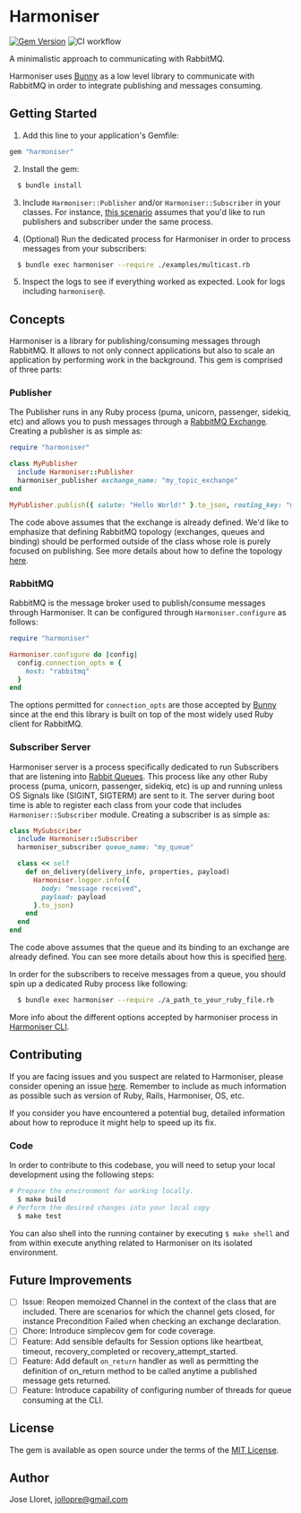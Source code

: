 # Harmoniser

[![Gem Version](https://badge.fury.io/rb/harmoniser.svg)](https://badge.fury.io/rb/harmoniser)
![CI workflow](https://github.com/jollopre/harmoniser/actions/workflows/ci.yml/badge.svg)

A minimalistic approach to communicating with RabbitMQ.

Harmoniser uses [Bunny](https://github.com/ruby-amqp/bunny) as a low level library to communicate with RabbitMQ in order to integrate publishing and messages consuming.

## Getting Started

1. Add this line to your application's Gemfile:

```ruby
gem "harmoniser"
```

2. Install the gem:

```ruby
  $ bundle install
```

3. Include `Harmoniser::Publisher` and/or `Harmoniser::Subscriber` in your classes. For instance, [this scenario](examples/multicast.rb) assumes that you'd like to run publishers and subscriber under the same process.

4. (Optional) Run the dedicated process for Harmoniser in order to process messages from your subscribers:

```sh
  $ bundle exec harmoniser --require ./examples/multicast.rb
```

5. Inspect the logs to see if everything worked as expected. Look for logs including `harmoniser@`.

## Concepts

Harmoniser is a library for publishing/consuming messages through RabbitMQ. It allows to not only connect applications but also to scale an application by performing work in the background. This gem is comprised of three parts:

### Publisher

The Publisher runs in any Ruby process (puma, unicorn, passenger, sidekiq, etc) and allows you to
push messages through a [RabbitMQ Exchange](https://www.rabbitmq.com/tutorials/amqp-concepts.html#exchanges). Creating a publisher is as simple as:

```ruby
require "harmoniser"

class MyPublisher
  include Harmoniser::Publisher
  harmoniser_publisher exchange_name: "my_topic_exchange"
end

MyPublisher.publish({ salute: "Hello World!" }.to_json, routing_key: "my_resource.foo.bar")
```

The code above assumes that the exchange is already defined. We'd like to emphasize that defining RabbitMQ topology (exchanges, queues and binding) should be performed outside of the class whose role is purely focused on publishing. See more details about how to define the topology [here](examples/multicast.rb#L9-L18).

### RabbitMQ

RabbitMQ is the message broker used to publish/consume messages through Harmoniser. It can be configured through `Harmoniser.configure` as follows:

```ruby
require "harmoniser"

Harmoniser.configure do |config|
  config.connection_opts = {
    host: "rabbitmq"
  }
end
```

The options permitted for `connection_opts` are those accepted by
[Bunny](https://github.com/ruby-amqp/bunny/blob/80a8fc7aa0cd73f8778df87ae05f28c443d10c0d/lib/bunny/session.rb#L142) since at the end this library is built on top of the most widely used Ruby client for RabbitMQ.

### Subscriber Server

Harmoniser server is a process specifically dedicated to run Subscribers that are listening into [Rabbit Queues](https://www.rabbitmq.com/tutorials/amqp-concepts.html#queues). This process like any other Ruby process (puma, unicorn, passenger, sidekiq, etc) is up and running unless OS Signals like (SIGINT, SIGTERM) are sent to it. The server during boot time is able to register each class from your code that includes `Harmoniser::Subscriber` module. Creating a subscriber is as simple as:

```ruby
class MySubscriber
  include Harmoniser::Subscriber
  harmoniser_subscriber queue_name: "my_queue"

  class << self
    def on_delivery(delivery_info, properties, payload)
      Harmoniser.logger.info({
        body: "message received",
        payload: payload
      }.to_json)
    end
  end
end
```

The code above assumes that the queue and its binding to an exchange are already defined. You can see more details about how this is specified [here](examples/multicast.rb#L9-L18).

In order for the subscribers to receive messages from a queue, you should spin up a dedicated Ruby process like following:

```sh
  $ bundle exec harmoniser --require ./a_path_to_your_ruby_file.rb
```

More info about the different options accepted by harmoniser process in [Harmoniser CLI](docs/cli.md).

## Contributing

If you are facing issues and you suspect are related to Harmoniser, please consider opening an issue [here](https://github.com/jollopre/harmoniser/issues). Remember to include as much information as possible such as version of Ruby, Rails, Harmoniser, OS, etc.

If you consider you have encountered a potential bug, detailed information about how to reproduce it might help to speed up its fix.

### Code

In order to contribute to this codebase, you will need to setup your local development using the following steps:

```sh
# Prepare the environment for working locally.
  $ make build
# Perform the desired changes into your local copy
  $ make test
```

You can also shell into the running container by executing `$ make shell` and from within execute anything related to Harmoniser on its isolated environment.

## Future Improvements

- [ ] Issue: Reopen memoized Channel in the context of the class that are included. There are scenarios for which the channel gets closed, for instance Precondition Failed when checking an exchange declaration.
- [ ] Chore: Introduce simplecov gem for code coverage.
- [ ] Feature: Add sensible defaults for Session options like heartbeat, timeout, recovery_completed or recovery_attempt_started.
- [ ] Feature: Add default `on_return` handler as well as permitting the definition of on_return method to be called anytime a published message gets returned.
- [ ] Feature: Introduce capability of configuring number of threads for queue consuming at the CLI.

## License

The gem is available as open source under the terms of the [MIT License](https://opensource.org/licenses/MIT).

## Author

Jose Lloret, [<jollopre@gmail.com>](mailto:jollopre@gmail.com)
